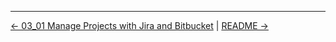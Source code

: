 
<!-- FooterStart -->
---
[← 03_01 Manage Projects with Jira and Bitbucket](../03_01_manage_projects_with_jira_and_bitbucket/README.md) | [README →](../03_03_automate_issue_updates/README.md)
<!-- FooterEnd -->
